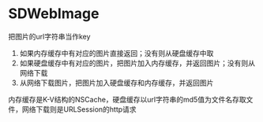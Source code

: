 # SDWebImage

把图片的url字符串当作key

1. 如果内存缓存中有对应的图片直接返回；没有则从硬盘缓存中取
2. 如果硬盘缓存中有对应的图片，把图片加入内存缓存，并返回图片；没有则从网络下载
3. 从网络下载图片，把图片加入硬盘缓存和内存缓存，并返回图片

内存缓存是K-V结构的NSCache，硬盘缓存以url字符串的md5值为文件名存取文件，网络下载则是URLSession的http请求
